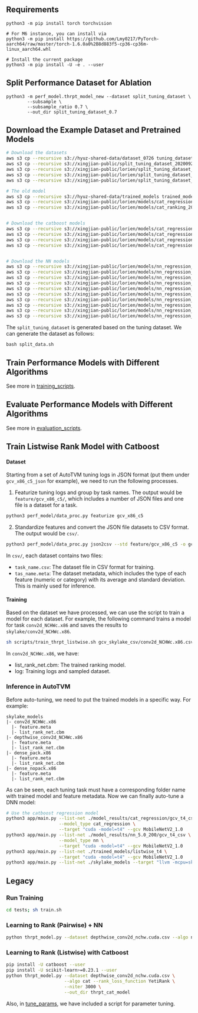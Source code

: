 ## Requirements

```
python3 -m pip install torch torchvision

# For M6 instance, you can install via
python3 -m pip install https://github.com/Lmy0217/PyTorch-aarch64/raw/master/torch-1.6.0a0%2B8d883f5-cp36-cp36m-linux_aarch64.whl

# Install the current package
python3 -m pip install -U -e . --user 
```

## Split Performance Dataset for Ablation

```
python3 -m perf_model.thrpt_model_new --dataset split_tuning_dataset \
        --subsample \
        --subsample_ratio 0.7 \
        --out_dir split_tuning_dataset_0.7
```

## Download the Example Dataset and Pretrained Models

```bash
# Download the datasets
aws s3 cp --recursive s3://hyuz-shared-data/dataset_0726 tuning_dataset
aws s3 cp --recursive s3://xingjian-public/split_tuning_dataset_20200920 split_tuning_dataset
aws s3 cp --recursive s3://xingjian-public/lorien/split_tuning_dataset_0.3_20201001 split_tuning_dataset_0.3
aws s3 cp --recursive s3://xingjian-public/lorien/split_tuning_dataset_0.5_20201001 split_tuning_dataset_0.5
aws s3 cp --recursive s3://xingjian-public/lorien/split_tuning_dataset_0.7_20201001 split_tuning_dataset_0.7

# The old model
aws s3 cp --recursive s3://hyuz-shared-data/trained_models trained_models
aws s3 cp --recursive s3://xingjian-public/lorien/models/cat_regression_20200923/ model_results/cat_regression
aws s3 cp --recursive s3://xingjian-public/lorien/models/cat_ranking_20200923/ model_results/cat_ranking


# Download the catboost models
aws s3 cp --recursive s3://xingjian-public/lorien/models/cat_regression_5000_split0.5_20201001/ model_results/cat_regression_split0.3
aws s3 cp --recursive s3://xingjian-public/lorien/models/cat_regression_5000_split0.5_20201001/ model_results/cat_regression_split0.5
aws s3 cp --recursive s3://xingjian-public/lorien/models/cat_regression_5000_split0.7_20201001/ model_results/cat_regression_split0.7
aws s3 cp --recursive s3://xingjian-public/lorien/models/cat_regression_5000_split1_20201001/ model_results/cat_regression_split1


# Download the NN models
aws s3 cp --recursive s3://xingjian-public/lorien/models/nn_regression_-1_1000_512_3_0.1_1_earlystop_20201001/ model_results/nn_regression_-1_1000_512_3_0.1_1_earlystop
aws s3 cp --recursive s3://xingjian-public/lorien/models/nn_regression_2_1000_512_3_0.1_1_earlystop_20201001/ model_results/nn_regression_2_1000_512_3_0.1_1_earlystop
aws s3 cp --recursive s3://xingjian-public/lorien/models/nn_regression_split0.3_-1_1000_512_3_0.1_0_20201002/ model_results/nn_regression_split0.3_-1_1000_512_3_0.1_0
aws s3 cp --recursive s3://xingjian-public/lorien/models/nn_regression_split0.3_-1_1000_512_3_0.1_1_20201002/ model_results/nn_regression_split0.3_-1_1000_512_3_0.1_1
aws s3 cp --recursive s3://xingjian-public/lorien/models/nn_regression_split0.5_-1_1000_512_3_0.1_0_20201002/ model_results/nn_regression_split0.5_-1_1000_512_3_0.1_0
aws s3 cp --recursive s3://xingjian-public/lorien/models/nn_regression_split0.5_-1_1000_512_3_0.1_1_20201002/ model_results/nn_regression_split0.5_-1_1000_512_3_0.1_1
aws s3 cp --recursive s3://xingjian-public/lorien/models/nn_regression_split0.7_-1_1000_512_3_0.1_0_20201002/ model_results/nn_regression_split0.7_-1_1000_512_3_0.1_0
aws s3 cp --recursive s3://xingjian-public/lorien/models/nn_regression_split0.7_-1_1000_512_3_0.1_1_20201002/ model_results/nn_regression_split0.7_-1_1000_512_3_0.1_1
aws s3 cp --recursive s3://xingjian-public/lorien/models/nn_regression_split1_-1_1000_512_3_0.1_0_20201002/ model_results/nn_regression_split1_-1_1000_512_3_0.1_0
aws s3 cp --recursive s3://xingjian-public/lorien/models/nn_regression_split1_-1_1000_512_3_0.1_1_20201002/ model_results/nn_regression_split1_-1_1000_512_3_0.1_1
```

The `split_tuning_dataset` is generated based on the tuning dataset. We can generate the dataset as follows:
```
bash split_data.sh
```

## Train Performance Models with Different Algorithms 
See more in [training_scripts](./training_scripts).

## Evaluate Performance Models with Different Algorithms 
See more in [evaluation_scripts](./training_scripts).

## Train Listwise Rank Model with Catboost

#### Dataset

Starting from a set of AutoTVM tuning logs in JSON format (put them under `gcv_x86_c5_json` for example),
we need to run the following processes.

1. Featurize tuning logs and group by task names. The output would be `feature/gcv_x86_c5/`,
which includes a number of JSON files and one file is a dataset for a task.

```bash
python3 perf_model/data_proc.py featurize gcv_x86_c5
```

2. Standardize features and convert the JSON file datasets to CSV format.
The output would be `csv/`.

```bash
python3 perf_model/data_proc.py json2csv --std feature/gcv_x86_c5 -o gcv_skylake_csv
```

In `csv/`, each dataset contains two files:
- `task_name.csv`: The dataset file in CSV format for training.
- `tas_name.meta`: The dataset metadata, which includes the type of each feature (numeric or category) with its average and standard deviation. This is mainly used for inference.

#### Training

Based on the dataset we have processed, we can use the script to train a model for each dataset.
For example, the following command trains a model for task `conv2d_NCHWc.x86` and saves the results to `skylake/conv2d_NCHWc.x86`.

```bash
sh scripts/train_thrpt_listwise.sh gcv_skylake_csv/conv2d_NCHWc.x86.csv skylake
```

In `conv2d_NCHWc.x86`, we have:
- list_rank_net.cbm: The trained ranking model.
- log: Training logs and sampled dataset.

### Inference in AutoTVM

Before auto-tuning, we need to put the trained models in a specific way. For example:

```
skylake_models
|- conv2d_NCHWc.x86
  |- feature.meta
  |- list_rank_net.cbm
|- depthwise_conv2d_NCHWc.x86
  |- feature.meta
  |- list_rank_net.cbm
|- dense_pack.x86
  |- feature.meta
  |- list_rank_net.cbm
|- dense_nopack.x86
  |- feature.meta
  |- list_rank_net.cbm
```

As can be seen, each tuning task must have a corresponding folder name with trained model and feature metadata.
Now we can finally auto-tune a DNN model:

```bash
# Use the catboost regression model
python3 app/main.py --list-net ./model_results/cat_regression/gcv_t4_csv \
                    --model_type cat_regression \
                    --target "cuda -model=t4" --gcv MobileNetV2_1.0
python3 app/main.py --list-net ./model_results/nn_5.0_200/gcv_t4_csv \
                    --model_type nn \
                    --target "cuda -model=t4" --gcv MobileNetV2_1.0
python3 app/main.py --list-net ./trained_models/listwise_t4 \
                    --target "cuda -model=t4" --gcv MobileNetV2_1.0
python3 app/main.py --list-net ./skylake_models --target "llvm -mcpu=skylake-avx512" --gcv MobileNetV2_1.0
```

## Legacy

### Run Training

```bash
cd tests; sh train.sh
```


### Learning to Rank (Pairwise) + NN

```bash
python thrpt_model.py --dataset depthwise_conv2d_nchw.cuda.csv --algo nn --gpus 0 --out_dir thrpt_nn_model
```

### Learning to Rank (Listwise) with Catboost

```bash
pip install -U catboost --user
pip install -U scikit-learn>=0.23.1 --user
python thrpt_model.py --dataset depthwise_conv2d_nchw.cuda.csv \
                      --algo cat --rank_loss_function YetiRank \
                      --niter 3000 \
                      --out_dir thrpt_cat_model
```

Also, in [tune_params](tune_params), we have included a script for parameter tuning.

